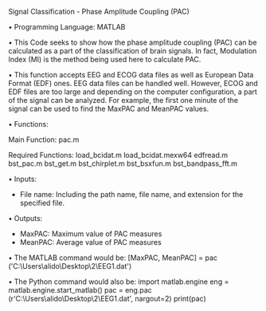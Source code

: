 Signal Classification - Phase Amplitude Coupling (PAC)


•	Programming Language: MATLAB

•	This Code seeks to show how the phase amplitude coupling (PAC) can be calculated as a part of the classification of brain signals. 
In fact, Modulation Index (MI) is the method being used here to calculate PAC.

•	This function accepts EEG and ECOG data files as well as European Data Format (EDF) ones. 
EEG data files can be handled well. However, ECOG and EDF files are too large and depending on the computer configuration, a part of 
the signal can be analyzed. For example, the first one minute of the signal can be used to find the MaxPAC and MeanPAC values.

•	Functions:

Main Function:
pac.m

Required Functions:
load_bcidat.m
load_bcidat.mexw64
edfread.m
bst_pac.m
bst_get.m
bst_chirplet.m
bst_bsxfun.m
bst_bandpass_fft.m

•	Inputs:
- File name: Including the path name, file name, and extension for the specified file.

•	Outputs:
- MaxPAC: Maximum value of PAC measures
- MeanPAC: Average value of PAC measures

•	The MATLAB command would be:
[MaxPAC, MeanPAC] = pac ('C:\Users\alido\Desktop\2\EEG1.dat')

•	The Python command would also be:
  import matlab.engine
  eng = matlab.engine.start_matlab()
  pac = eng.pac (r'C:\Users\alido\Desktop\2\EEG1.dat', nargout=2)
  print(pac)
